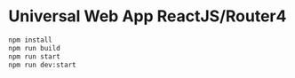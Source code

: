 # Universal Web App ReactJS/Router4

```bash
npm install
npm run build
npm run start
npm run dev:start
```